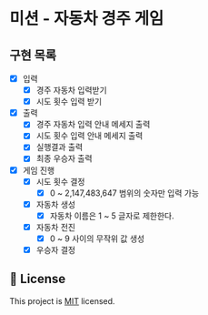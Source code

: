 
# 미션 - 자동차 경주 게임

## 구현 목록
- [X] 입력
  - [X] 경주 자동차 입력받기
  - [X] 시도 횟수 입력 받기
- [X] 출력
  - [X] 경주 자동차 입력 안내 메세지 출력
  - [X] 시도 횟수 입력 안내 메세지 출력
  - [X] 실행결과 출력
  - [X] 최종 우승자 출력
- [X] 게임 진행
  - [X] 시도 횟수 결정
    - [X] 0 ~ 2,147,483,647 범위의 숫자만 입력 가능
  - [X] 자동차 생성
    - [X] 자동차 이름은 1 ~ 5 글자로 제한한다.
  - [X] 자동차 전진
    - [X] 0 ~ 9 사이의 무작위 값 생성
  - [X] 우승자 결정

## 📝 License

This project is [MIT](https://github.com/woowacourse/java-racingcar-precourse/blob/master/LICENSE) licensed.
